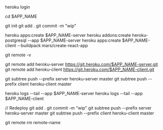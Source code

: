 heroku login

cd $APP_NAME

git init
git add .
git commit -m "wip"

heroku apps:create $APP_NAME-server
heroku addons:create heroku-postgresql --app $APP_NAME-server
heroku apps:create $APP_NAME-client --buildpack mars/create-react-app

git remote -v

git remote add heroku-server https://git.heroku.com/$APP_NAME-server.git
git remote add heroku-client https://git.heroku.com/$APP_NAME-client.git

git subtree push --prefix server heroku-server master
git subtree push --prefix client heroku-client master

heroku logs --tail --app $APP_NAME-server
heroku logs --tail --app $APP_NAME-client

// Redeploy
git add .
git commit -m "wip"
git subtree push --prefix server heroku-server master
git subtree push --prefix client heroku-client master

git remote rm remote-name